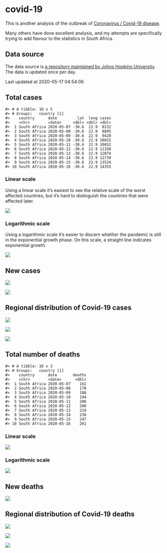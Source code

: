 
<!-- README.md is generated from README.Rmd. Please edit that file -->

# covid-19

<!-- badges: start -->

<!-- badges: end -->

This is another analysis of the outbreak of [Coronavirus / Covid-19
disease](https://en.wikipedia.org/wiki/Coronavirus_disease_2019).

Many others have done excellent analysis, and my attempts are
specifically trying to add flavour to the statistics in South Africa.

## Data source

The data source is [a repository maintained by Johns Hopkins
University](https://github.com/CSSEGISandData/COVID-19). The data is
updated once per day.

Last updated at 2020-05-17 04:54:06

## Total cases

    #> # A tibble: 10 x 5
    #> # Groups:   country [1]
    #>    country      date         lat  long cases
    #>    <chr>        <date>     <dbl> <dbl> <dbl>
    #>  1 South Africa 2020-05-07 -30.6  22.9  8232
    #>  2 South Africa 2020-05-08 -30.6  22.9  8895
    #>  3 South Africa 2020-05-09 -30.6  22.9  9420
    #>  4 South Africa 2020-05-10 -30.6  22.9 10015
    #>  5 South Africa 2020-05-11 -30.6  22.9 10652
    #>  6 South Africa 2020-05-12 -30.6  22.9 11350
    #>  7 South Africa 2020-05-13 -30.6  22.9 12074
    #>  8 South Africa 2020-05-14 -30.6  22.9 12739
    #>  9 South Africa 2020-05-15 -30.6  22.9 13524
    #> 10 South Africa 2020-05-16 -30.6  22.9 14355

### Linear scale

Using a linear scale it’s easiest to see the relative scale of the worst
affected countries, but it’s hard to distinguish the countries that were
affected later.

![](README_files/figure-gfm/unnamed-chunk-5-1.png)<!-- -->

### Logarithmic scale

Using a logarithmic scale it’s easier to discern whether the pandemic is
still in the exponential growth phase. On this scale, a straight line
indicates exponential growth.

![](README_files/figure-gfm/unnamed-chunk-6-1.png)<!-- -->

## New cases

![](README_files/figure-gfm/unnamed-chunk-7-1.png)<!-- -->

![](README_files/figure-gfm/unnamed-chunk-8-1.png)<!-- -->

## Regional distribution of Covid-19 cases

![](README_files/figure-gfm/unnamed-chunk-9-1.png)<!-- -->

![](README_files/figure-gfm/unnamed-chunk-10-1.png)<!-- -->

![](README_files/figure-gfm/unnamed-chunk-11-1.png)<!-- -->

## Total number of deaths

    #> # A tibble: 10 x 3
    #> # Groups:   country [1]
    #>    country      date       deaths
    #>    <chr>        <date>      <dbl>
    #>  1 South Africa 2020-05-07    161
    #>  2 South Africa 2020-05-08    178
    #>  3 South Africa 2020-05-09    186
    #>  4 South Africa 2020-05-10    194
    #>  5 South Africa 2020-05-11    206
    #>  6 South Africa 2020-05-12    206
    #>  7 South Africa 2020-05-13    219
    #>  8 South Africa 2020-05-14    238
    #>  9 South Africa 2020-05-15    247
    #> 10 South Africa 2020-05-16    261

### Linear scale

![](README_files/figure-gfm/unnamed-chunk-14-1.png)<!-- -->

### Logarithmic scale

![](README_files/figure-gfm/unnamed-chunk-15-1.png)<!-- -->

## New deaths

![](README_files/figure-gfm/unnamed-chunk-16-1.png)<!-- -->

## Regional distribution of Covid-19 deaths

![](README_files/figure-gfm/unnamed-chunk-17-1.png)<!-- -->

![](README_files/figure-gfm/unnamed-chunk-18-1.png)<!-- -->

![](README_files/figure-gfm/unnamed-chunk-19-1.png)<!-- -->

